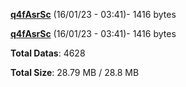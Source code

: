 [**q4fAsrSc**](/data/q4fAsrSc.txt) (16/01/23 - 03:41)- 1416 bytes

[**q4fAsrSc**](/data/q4fAsrSc.txt) (16/01/23 - 03:41)- 1416 bytes

**Total Datas**: 4628

**Total Size**: 28.79 MB / 28.8 MB